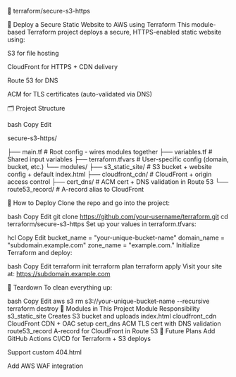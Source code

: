 📁 terraform/secure-s3-https


🔐 Deploy a Secure Static Website to AWS using Terraform
This module-based Terraform project deploys a secure, HTTPS-enabled static website using:

S3 for file hosting

CloudFront for HTTPS + CDN delivery

Route 53 for DNS

ACM for TLS certificates (auto-validated via DNS)

🗂️ Project Structure

bash
Copy
Edit

secure-s3-https/

├── main.tf              # Root config - wires modules together
├── variables.tf         # Shared input variables
├── terraform.tfvars     # User-specific config (domain, bucket, etc.)
└── modules/
    ├── s3_static_site/       # S3 bucket + website config + default index.html
    ├── cloudfront_cdn/       # CloudFront + origin access control
    ├── cert_dns/             # ACM cert + DNS validation in Route 53
    └── route53_record/       # A-record alias to CloudFront

🚀 How to Deploy
Clone the repo and go into the project:

bash
Copy
Edit
git clone https://github.com/your-username/terraform.git
cd terraform/secure-s3-https
Set up your values in terraform.tfvars:

hcl
Copy
Edit
bucket_name  = "your-unique-bucket-name"
domain_name  = "subdomain.example.com"
zone_name    = "example.com."
Initialize Terraform and deploy:

bash
Copy
Edit
terraform init
terraform plan
terraform apply
Visit your site at:
https://subdomain.example.com

🧼 Teardown
To clean everything up:

bash
Copy
Edit
aws s3 rm s3://your-unique-bucket-name --recursive
terraform destroy
🧱 Modules in This Project
Module	Responsibility
s3_static_site	Creates S3 bucket and uploads index.html
cloudfront_cdn	CloudFront CDN + OAC setup
cert_dns	ACM TLS cert with DNS validation
route53_record	A-record for CloudFront in Route 53
👷 Future Plans
 Add GitHub Actions CI/CD for Terraform + S3 deploys

 Support custom 404.html

 Add AWS WAF integration
